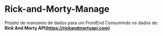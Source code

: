 # Rick-and-Morty-Manage
Projeto de manuseio de dados para um FrontEnd Consumindo os dados de: **Rick And Morty API(https://rickandmortyapi.com)**.
